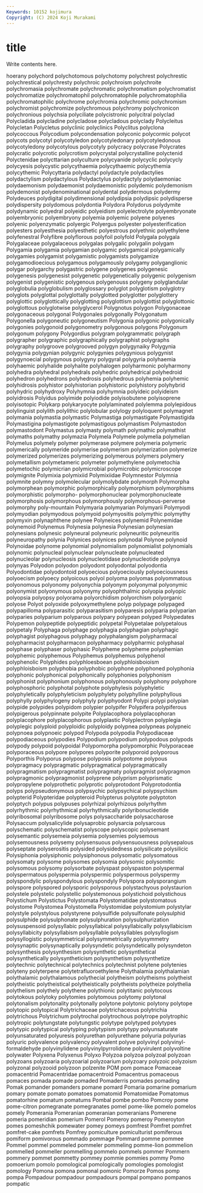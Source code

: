 ```yaml
---
Keywords: 10152 kojimura
Copyright: (C) 2024 Koji Murakami
---
```


# title

Write contents here.



hoerany polychord polychotomous polychotomy polychrest polychrestic polychrestical polychresty polychroic
polychroism polychroite polychromasia polychromate polychromatic polychromatism polychromatist polychromatize polychromatophil polychromatophile
polychromatophilia polychromatophilic polychrome polychromia polychromic polychromism polychromist polychromize polychromous polychromy
polychronicon polychronious polychsia polyciliate polycistronic polycitral polyclad Polycladida polycladine polycladose
polycladous polyclady Polycleitus Polycletan Polycletus polyclinic polyclinics Polyclitus polyclona polycoccous
Polycodium polycondensation polyconic polycormic polycot polycots polycotyl polycotyledon polycotyledonary polycotyledonous
polycotyledony polycotylous polycotyly polycracy polycrase Polycrates polycratic polycrotic polycrotism polycrystal
polycrystalline polyctenid Polyctenidae polycttarian polyculture polycyanide polycyclic polycycly polycyesis polycystic
polycythaemia polycythaemic polycythemia polycythemic Polycyttaria polydactyl polydactyle polydactylies polydactylism polydactylous
Polydactylus polydactyly polydaemoniac polydaemonism polydaemonist polydaemonistic polydemic polydemonism polydemonist polydenominational
polydental polydermous polydermy Polydeuces polydigital polydimensional polydipsia polydipsic polydisperse polydispersity
polydomous polydontia Polydora Polydorus polydymite polydynamic polyedral polyeidic polyeidism polyelectrolyte
polyembryonate polyembryonic polyembryony polyemia polyemic polyene polyenes polyenic polyenzymatic polyergic
Polyergus polyester polyesterification polyesters polyesthesia polyesthetic polyestrous polyethnic polyethylene polyfenestral
Polyfibre polyflorous polyfoil polyfold Polygala polygala Polygalaceae polygalaceous polygalas polygalic
polygalin polygam Polygamia polygamia polygamian polygamic polygamical polygamically polygamies polygamist
polygamistic polygamists polygamize polygamodioecious polygamous polygamously polygamy polyganglionic polygar polygarchy
polygastric polygene polygenes polygenesic polygenesis polygenesist polygenetic polygenetically polygenic polygenism
polygenist polygenistic polygenous polygenouss polygeny polyglandular polyglobulia polyglobulism polyglossary polyglot
polyglotism polyglotry polyglots polyglottal polyglottally polyglotted polyglotter polyglottery polyglottic polyglottically
polyglotting polyglottism polyglottist polyglottonic polyglottous polyglotwise polyglycerol Polygnotus polygon Polygonaceae
polygonaceous polygonal Polygonales polygonally Polygonatum Polygonella polygoneutic polygoneutism Polygonia polygonic
polygonically polygonies polygonoid polygonometry polygonous polygons Polygonum polygonum polygony Polygordius
polygram polygrammatic polygraph polygrapher polygraphic polygraphically polygraphist polygraphs polygraphy polygroove
polygrooved polygyn polygynaiky Polygynia polygynia polygynian polygynic polygynies polygynious polygynist
polygynoecial polygynous polygyny polygyral polygyria polyhaemia polyhaemic polyhalide polyhalite polyhalogen
polyharmonic polyharmony polyhedra polyhedral polyhedrals polyhedric polyhedrical polyhedroid polyhedron polyhedrons
polyhedrosis polyhedrous polyhemia polyhemic polyhidrosis polyhistor polyhistorian polyhistoric polyhistory polyhybrid
polyhydric polyhydroxy Polyhymnia polyhymnia polyideic polyideism polyidrosis Polyidus polyimide polyiodide
polyisobutene polyisoprene polyisotopic Polykarp polykaryocyte polylaminated polylemma polylepidous polylinguist polylith
polylithic polylobular polylogy polyloquent polymagnet polymania polymastia polymastic Polymastiga polymastigate
Polymastigida Polymastigina polymastigote polymastigous polymastism Polymastodon polymastodont Polymastus polymasty polymath
polymathic polymathist polymaths polymathy polymazia Polymela Polymele polymelia polymelian Polymelus
polymely polymer polymerase polymere polymeria polymeric polymerically polymeride polymerise polymerism
polymerization polymerize polymerized polymerizes polymerizing polymerous polymers polymery polymetallism polymetameric
polymeter polymethylene polymetochia polymetochic polymicrian polymicrobial polymicrobic polymicroscope polymignite Polymixia
polymixiid Polymixiidae Polymnestor Polymnia polymnite polymny polymolecular polymolybdate polymorph Polymorpha
polymorphean polymorphic polymorphically polymorphism polymorphisms polymorphistic polymorpho- polymorphonuclear polymorphonucleate polymorphosis
polymorphous polymorphously polymorphous-perverse polymorphy poly-mountain Polymyaria polymyarian Polymyarii Polymyodi polymyodian
polymyodous polymyoid polymyositis polymythic polymythy polymyxin polynaphthene polynee Polyneices polynemid
Polynemidae polynemoid Polynemus Polynesia polynesia Polynesian polynesian polynesians polynesic polyneural
polyneuric polyneuritic polyneuritis polyneuropathy polynia Polynices polynices polynodal Polynoe polynoid
Polynoidae polynome polynomial polynomialism polynomialist polynomials polynomic polynucleal polynuclear polynucleate
polynucleated polynucleolar polynucleosis polynucleotidase polynucleotide polynya polynyas Polyodon polyodon polyodont
polyodontal polyodontia Polyodontidae polyodontoid polyoecious polyoeciously polyoeciousness polyoecism polyoecy polyoicous
polyol polyoma polyomas polyommatous polyonomous polyonomy polyonychia polyonym polyonymal polyonymic
polyonymist polyonymous polyonymy polyophthalmic polyopia polyopic polyopsia polyopsy polyorama polyorchidism
polyorchism polyorganic polyose Polyot polyoxide polyoxymethylene polyp polypage polypaged polypapilloma
polyparasitic polyparasitism polyparesis polyparia polyparian polyparies polyparium polyparous polypary polypean
polyped Polypedates Polypemon polypeptide polypeptidic polypetal Polypetalae polypetalous polypetaly Polyphaga
polyphage polyphagia polyphagian polyphagic polyphagist polyphagous polyphagy polyphalangism polypharmacal polypharmacist
polypharmacon polypharmacy polypharmic polyphasal polyphase polyphaser polyphasic Polypheme polypheme polyphemian
polyphemic polyphemous Polyphemus polyphemus polyphenol polyphenolic Polyphides polyphloesboean polyphloisboioism polyphloisboism
polyphobia polyphobic polyphone polyphoned polyphonia polyphonic polyphonical polyphonically polyphonies polyphonism
polyphonist polyphonium polyphonous polyphonously polyphony polyphore polyphosphoric polyphotal polyphote polyphylesis
polyphyletic polyphyletically polyphyleticism polyphylety polyphylline polyphyllous polyphylly polyphylogeny polyphyly polyphyodont
Polypi polypi polypian polypide polypides polypidom polypier polypifer Polypifera polypiferous
polypigerous polypinnate polypite Polyplacophora polyplacophoran polyplacophore polyplacophorous polyplastic Polyplectron polyplegia
polyplegic polyploid polyploidic polyploidy polypnea polypneas polypneic polypnoea polypnoeic polypod
Polypoda polypodia Polypodiaceae polypodiaceous polypodies Polypodium polypodium polypodous polypods polypody
polypoid polypoidal Polypomorpha polypomorphic Polyporaceae polyporaceous polypore polypores polyporite polyporoid
polyporous Polyporthis Polyporus polypose polyposis polypotome polypous polypragmacy polypragmatic polypragmatical
polypragmatically polypragmatism polypragmatist polypragmaty polypragmist polypragmon polypragmonic polypragmonist polyprene polyprism
polyprismatic polypropylene polyprothetic polyprotic polyprotodont Polyprotodontia polyps polypseudonymous polypsychic polypsychical
polypsychism polypterid Polypteridae polypteroid Polypterus polyptote polyptoton polyptych polypus polypuses
polyrhizal polyrhizous polyrhythm polyrhythmic polyrhythmical polyrhythmically polyribonucleotide polyribosomal polyribosome polys
polysaccharide polysaccharose Polysaccum polysalicylide polysaprobic polysarcia polysarcous polyschematic polyschematist polyscope
polyscopic polysemant polysemantic polysemeia polysemia polysemies polysemous polysemousness polysemy polysensuous
polysensuousness polysepalous polyseptate polyserositis polysided polysidedness polysilicate polysilicic Polysiphonia polysiphonic
polysiphonous polysomatic polysomatous polysomaty polysome polysomes polysomia polysomic polysomitic polysomous
polysomy polysorbate polyspast polyspaston polyspermal polyspermatous polyspermia polyspermic polyspermous polyspermy
polyspondylic polyspondylous polyspondyly Polyspora polysporangium polyspore polyspored polysporic polysporous polystachyous
polystaurion polystele polystelic polystellic polystemonous polystichoid polystichous Polystichum Polystictus Polystomata
Polystomatidae polystomatous polystome Polystomea Polystomella Polystomidae polystomium polystylar polystyle polystylous
polystyrene polysulfide polysulfonate polysulphid polysulphide polysulphonate polysulphuration polysulphurization polysuspensoid polysyllabic
polysyllabical polysyllabically polysyllabicism polysyllabicity polysyllabism polysyllable polysyllables polysyllogism polysyllogistic polysymmetrical
polysymmetrically polysymmetry polysynaptic polysynaptically polysyndetic polysyndetically polysyndeton polysynthesis polysynthesism polysynthetic
polysynthetical polysynthetically polysyntheticism polysynthetism polysynthetize polytechnic polytechnical polytechnics polytechnist polytene
polytenies polyteny polyterpene polytetrafluoroethylene Polythalamia polythalamian polythalamic polythalamous polythecial polytheism
polytheisms polytheist polytheistic polytheistical polytheistically polytheists polytheize polythelia polythelism polythely
polythene polythionic polytitanic polytocous polytokous polytoky polytomies polytomous polytomy polytonal
polytonalism polytonality polytonally polytone polytonic polytony polytope polytopic polytopical Polytrichaceae
polytrichaceous polytrichia polytrichous Polytrichum polytrochal polytrochous polytrope polytrophic polytropic polytungstate
polytungstic polytype polytyped polytypes polytypic polytypical polytyping polytypism polytypy polyunsaturate
polyunsaturated polyuresis polyurethan polyurethane polyuria polyurias polyuric polyvalence polyvalency polyvalent
polyve polyvinyl polyvinyl-formaldehyde polyvinylidene polyvinylpyrrolidone polyvirulent polyvoltine polywater Polyxena Polyxenus
Polyxo Polyzoa polyzoa polyzoal polyzoan polyzoans polyzoaria polyzoarial polyzoarium polyzoary
polyzoic polyzoism polyzonal polyzooid polyzoon polzenite POM pom pomace Pomaceae
pomacentrid Pomacentridae pomacentroid Pomacentrus pomaceous pomaces pomada pomade pomaded Pomaderris
pomades pomading Pomak pomander pomanders pomane pomard Pomaria pomarine pomarium
pomary pomate pomato pomatoes pomatomid Pomatomidae Pomatomus pomatorhine pomatum pomatums
Pombal pombe pombo Pomcroy pome pome-citron pomegranate pomegranates pomel pome-like
pomelo pomelos pomely Pomerania Pomeranian pomeranian pomeranians Pomerene pomeria pomeridian
pomerium Pomerol Pomeroy pomeroy Pomeroyton pomes pomeshchik pomewater pomey pomeys
pomfrest Pomfret pomfret pomfret-cake pomfrets Pomfrey pomiculture pomiculturist pomiferous pomiform
pomivorous pommado pommage Pommard pomme pommee Pommel pommel pommeled pommeler
pommeling pomme-lion pommelion pommelled pommeller pommelling pommelo pommels pommer Pommern
pommery pommet pommetty pommey pommie pommies pommy Pomo pomoerium pomolo
pomological pomologically pomologies pomologist pomology Pomona pomona pomonal pomonic Pomorze
Pomos pomp pompa Pompadour pompadour pompadours pompal pompano pompanos pompatic
